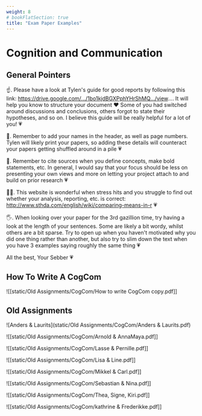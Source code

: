```yaml
---
weight: 8
# bookFlatSection: true
title: "Exam Paper Examples"
---
```


# Cognition and Communication
## General Pointers

☝. Please have a look at Tylen's guide for good reports by following this link:
https://drive.google.com/.../1bo1kjdBGXPphYHrShMQ.../view....
It will help you know to structure your document ❤
Some of you had switched around discussions and conclusions, others forgot to state their hypotheses, and so on. I believe this guide will be really helpful for a lot of you! 💗

🤘. Remember to add your names in the header, as well as page numbers. Tylen will likely print your papers, so adding these details will counteract your papers getting shuffled around in a pile 💗

🤟. Remember to cite sources when you define concepts, make bold statements, etc.
In general, I would say that your focus should be less on presenting your own views and more on letting your project attach to and build on prior research 💗

🤘🤘. This website is wonderful when stress hits and you struggle to find out whether your analysis, reporting, etc. is correct: http://www.sthda.com/english/wiki/comparing-means-in-r 💗

🖐. When looking over your paper for the 3rd gazillion time, try having a look at the length of your sentences. Some are likely a bit wordy, whilst others are a bit sparse. Try to open up when you haven't motivated why you did one thing rather than another, but also try to slim down the text when you have 3 examples saying roughly the same thing 💗

All the best,
Your Sebber 💗

## How To Write A CogCom
![[static/Old Assignments/CogCom/How to write CogCom copy.pdf]]

## Old Assignments
![Anders & Laurits](static/Old Assignments/CogCom/Anders & Laurits.pdf)

![[static/Old Assignments/CogCom/Arnold & AnnaMaya.pdf]]

![[static/Old Assignments/CogCom/Lasse & Pernille.pdf]]

![[static/Old Assignments/CogCom/Lisa & Line.pdf]]

![[static/Old Assignments/CogCom/Mikkel & Carl.pdf]]

![[static/Old Assignments/CogCom/Sebastian & Nina.pdf]]

![[static/Old Assignments/CogCom/Thea, Signe, Kiri.pdf]]

![[static/Old Assignments/CogCom/kathrine & Frederikke.pdf]]
